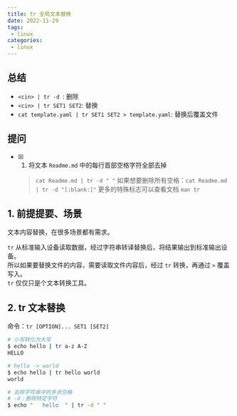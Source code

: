 ```yaml
---
title: tr 全局文本替换
date: 2022-11-29
tags:
 - linux
categories: 
 - linux
---
```



## 总结
-  `<cin> | tr -d `: 删除
-  `<cin> | tr SET1 SET2`: 替换
- `cat template.yaml | tr SET1 SET2 > template.yaml`: 替换后覆盖文件





## 提问
- [x] 1. 将文本 `Readme.md` 中的每行首部空格字符全部去掉
    > `cat Readme.md | tr -d " "`
    > 如果想要删除所有空格：`cat Readme.md | tr -d "[:blank:]"` 更多的特殊标志可以查看文档 `man tr` 







## 1. 前提提要、场景

文本内容替换，在很多场景都有需求。

`tr` 从标准输入设备读取数据，经过字符串转译替换后，将结果输出到标准输出设备。      
所以如果要替换文件的内容，需要读取文件内容后，经过 `tr` 转换，再通过 `>` 覆盖写入。     
`tr` 仅仅只是个文本转换工具。



## 2. tr 文本替换
命令：`tr [OPTION]... SET1 [SET2]`
```bash
# 小写转化为大写
$ echo hello | tr a-z A-Z
HELLO

# hello -> world
$ echo hello | tr hello world
world

# 去除字符串中的多余空格
# -d：删除特定字符
$ echo "   hello  " | tr -d " "
```




